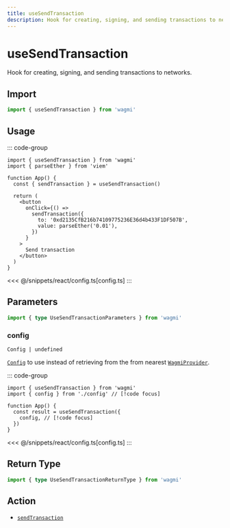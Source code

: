 ```yaml
---
title: useSendTransaction
description: Hook for creating, signing, and sending transactions to networks.
---
```


<script setup>
const packageName = 'wagmi'
const actionName = 'sendTransaction'
const typeName = 'SendTransaction'
const mutate = 'sendTransaction'
const TData = 'SendTransactionData'
const TError = 'SendTransactionErrorType'
const TVariables = 'SendTransactionVariables'
</script>

# useSendTransaction

Hook for creating, signing, and sending transactions to networks.

## Import

```ts
import { useSendTransaction } from 'wagmi'
```

## Usage

::: code-group
```tsx [index.tsx]
import { useSendTransaction } from 'wagmi'
import { parseEther } from 'viem'

function App() {
  const { sendTransaction } = useSendTransaction()

  return (
    <button
      onClick={() =>
        sendTransaction({
          to: '0xd2135CfB216b74109775236E36d4b433F1DF507B',
          value: parseEther('0.01'),
        })
      }
    >
      Send transaction
    </button>
  )
}
```
<<< @/snippets/react/config.ts[config.ts]
:::

## Parameters

```ts
import { type UseSendTransactionParameters } from 'wagmi'
```

### config

`Config | undefined`

[`Config`](/react/api/createConfig#config) to use instead of retrieving from the from nearest [`WagmiProvider`](/react/api/WagmiProvider).

::: code-group
```tsx [index.tsx]
import { useSendTransaction } from 'wagmi'
import { config } from './config' // [!code focus]

function App() {
  const result = useSendTransaction({
    config, // [!code focus]
  })
}
```
<<< @/snippets/react/config.ts[config.ts]
:::

<!--@include: @shared/mutation-options.md-->

## Return Type

```ts
import { type UseSendTransactionReturnType } from 'wagmi'
```

<!--@include: @shared/mutation-result.md-->

<!--@include: @shared/mutation-imports.md-->

## Action

- [`sendTransaction`](/core/api/actions/sendTransaction)
